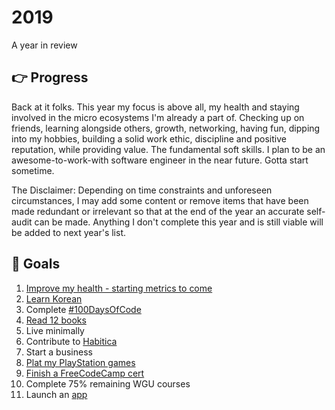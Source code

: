 # 2019
A year in review

## :point_right: Progress
Back at it folks. This year my focus is above all, my health and staying involved in the micro ecosystems I'm already a part of. Checking up on friends, learning alongside others, growth, networking, having fun, dipping into my hobbies, building a solid work ethic, discipline and positive reputation, while providing value. The fundamental soft skills. I plan to be an awesome-to-work-with software engineer in the near future. Gotta start sometime.

The Disclaimer: Depending on time constraints and unforeseen circumstances, I may add some content or remove items that have been made redundant or irrelevant so that at the end of the year an accurate self-audit can be made. Anything I don't complete this year and is still viable will be added to next year's list.


## :round_pushpin: Goals
1. [Improve my health - starting metrics to come](https://www.fitbit.com/user/6K95X5)
2. [Learn Korean](/Korean.md)
3. Complete [#100DaysOfCode](/100Days-log.md)
4. [Read 12 books](https://www.goodreads.com/review/list/84207402-cecilia?read_at=2019)
5. Live minimally
6. Contribute to [Habitica](https://habitica.com/)
7. Start a business
8. [Plat my PlayStation games](https://www.truetrophies.com/gamer/Neo_Fades)
9. [Finish a FreeCodeCamp cert](https://www.freecodecamp.org/ceciliaconsta3)
10. Complete 75% remaining WGU courses
11. Launch an [app](/Android.md)
